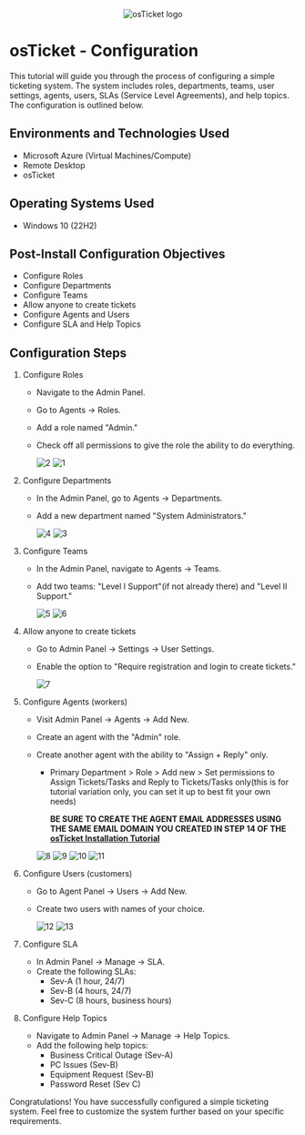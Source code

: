 <p align="center">
<img src="https://i.imgur.com/Clzj7Xs.png" alt="osTicket logo"/>
</p>

<h1>osTicket - Configuration </h1>
This tutorial will guide you through the process of configuring a simple ticketing system. The system includes roles, departments, teams, user settings, agents, users, SLAs (Service Level Agreements), and help topics. The configuration is outlined below.<br />


<h2>Environments and Technologies Used</h2>

- Microsoft Azure (Virtual Machines/Compute)
- Remote Desktop
- osTicket

<h2>Operating Systems Used </h2>

- Windows 10</b> (22H2)

<h2>Post-Install Configuration Objectives</h2>

- Configure Roles
- Configure Departments
- Configure Teams
- Allow anyone to create tickets
- Configure Agents and Users
- Configure SLA and Help Topics

<h2>Configuration Steps</h2>

1. Configure Roles
    - Navigate to the Admin Panel.
    - Go to Agents -> Roles.
    - Add a role named "Admin."
    - Check off all permissions to give the role the ability to do everything.
      
      ![2](https://github.com/mehmhacimic/osTicket-Configuration/assets/157438082/21e4d30d-1ccf-4414-9c08-3d814c42c120)
      ![1](https://github.com/mehmhacimic/osTicket-Configuration/assets/157438082/204207f6-6906-455a-9720-e87a3792158b)

2. Configure Departments
    - In the Admin Panel, go to Agents -> Departments.
    - Add a new department named "System Administrators."
      
      ![4](https://github.com/mehmhacimic/osTicket-Configuration/assets/157438082/8b972e76-d199-4645-be82-d168a2f209b2)
      ![3](https://github.com/mehmhacimic/osTicket-Configuration/assets/157438082/bc2fc9b7-50ef-4880-be0d-d3c822ccf2b1)

3. Configure Teams
    - In the Admin Panel, navigate to Agents -> Teams.
    - Add two teams: "Level I Support"(if not already there) and "Level II Support."
  
      ![5](https://github.com/mehmhacimic/osTicket-Configuration/assets/157438082/b833a7f6-1540-45a8-a240-a9eb1347b607)
      ![6](https://github.com/mehmhacimic/osTicket-Configuration/assets/157438082/4af7ef77-24a9-40d9-ba07-a52fa18a9699)

4. Allow anyone to create tickets
    - Go to Admin Panel -> Settings -> User Settings.
    - Enable the option to "Require registration and login to create tickets."

      ![7](https://github.com/mehmhacimic/osTicket-Configuration/assets/157438082/b9964433-b47b-4087-a7f5-17ac942dfee9)

5. Configure Agents (workers)
    - Visit Admin Panel -> Agents -> Add New.
    - Create an agent with the "Admin" role.
    - Create another agent with the ability to "Assign + Reply" only.
        - Primary Department > Role > Add new > Set permissions to Assign Tickets/Tasks and Reply to Tickets/Tasks only(this is for tutorial variation only, you can set it up to best fit your own needs)

          **BE SURE TO CREATE THE AGENT EMAIL ADDRESSES USING THE SAME EMAIL DOMAIN YOU CREATED IN STEP 14 OF THE [osTicket Installation Tutorial](https://github.com/mehmhacimic/osTicket-installation)**      
      
      ![8](https://github.com/mehmhacimic/osTicket-Configuration/assets/157438082/05419a12-ba8c-47c3-91b9-7705937de57b)
      ![9](https://github.com/mehmhacimic/osTicket-Configuration/assets/157438082/e74c2d22-2aaf-4942-8f2c-e635fa6f841d)
      ![10](https://github.com/mehmhacimic/osTicket-Configuration/assets/157438082/fea43036-ee48-411f-b3cc-5e391657d5e6)
      ![11](https://github.com/mehmhacimic/osTicket-Configuration/assets/157438082/a243e47c-474f-4f5f-a3dc-6bf49f63f262)

6. Configure Users (customers)
    - Go to Agent Panel -> Users -> Add New.
    - Create two users with names of your choice.

      ![12](https://github.com/mehmhacimic/osTicket-Configuration/assets/157438082/9af61ae2-5bb9-45ac-90f7-9b068e4882ea)
      ![13](https://github.com/mehmhacimic/osTicket-Configuration/assets/157438082/3a78553f-d569-4fb9-90eb-5f17f7cba443)

7. Configure SLA
    - In Admin Panel -> Manage -> SLA.
    - Create the following SLAs:
        - Sev-A (1 hour, 24/7)
        - Sev-B (4 hours, 24/7)
        - Sev-C (8 hours, business hours)

8. Configure Help Topics
    - Navigate to Admin Panel -> Manage -> Help Topics.
    - Add the following help topics:
        - Business Critical Outage (Sev-A)
        - PC Issues (Sev-B)
        - Equipment Request (Sev-B)
        - Password Reset (Sev C)


Congratulations! You have successfully configured a simple ticketing system. Feel free to customize the system further based on your specific requirements.
